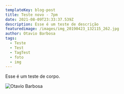 ```yaml
---
templateKey: blog-post
title: Teste novo - 7pm
date: 2021-08-09T23:33:37.539Z
description: Esse é um teste de descrição
featuredimage: /images/img_20190423_132115_262.jpg
author: Otavio Barbosa
tags:
  - Teste
  - Test
  - TagTest
  - foto
  - img
---
```

Esse é um teste de corpo.

![Otavio Barbosa](/images/img_20190423_132115_262.jpg "Otavio Barbosa no Metro")